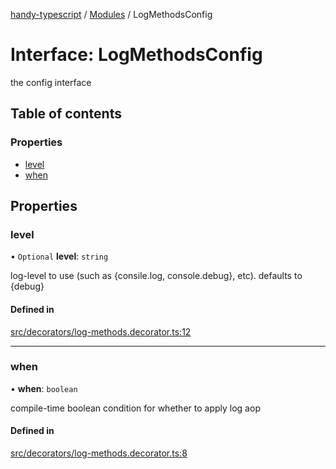 [handy-typescript](../README.md) / [Modules](../modules.md) / LogMethodsConfig

# Interface: LogMethodsConfig

the config interface

## Table of contents

### Properties

- [level](LogMethodsConfig.md#level)
- [when](LogMethodsConfig.md#when)

## Properties

### level

• `Optional` **level**: `string`

log-level to use (such as {consile.log, console.debug}, etc). defaults to {debug}

#### Defined in

[src/decorators/log-methods.decorator.ts:12](https://github.com/robbiemu/handy-typescript/blob/2b4364d/src/decorators/log-methods.decorator.ts#L12)

___

### when

• **when**: `boolean`

compile-time boolean condition for whether to apply log aop

#### Defined in

[src/decorators/log-methods.decorator.ts:8](https://github.com/robbiemu/handy-typescript/blob/2b4364d/src/decorators/log-methods.decorator.ts#L8)
